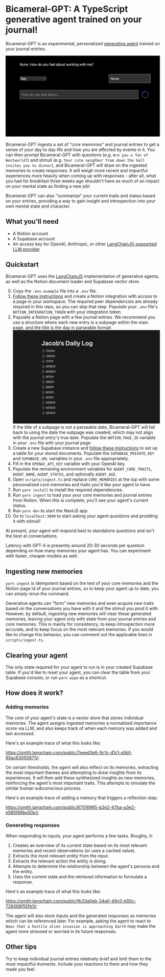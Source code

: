 # Bicameral-GPT: A TypeScript generative agent trained on your journal!

Bicameral-GPT is an experimental, personalized [generative agent](https://arxiv.org/abs/2304.03442) trained on your journal entries.

![Demo gif of a chat message](/public/bicameral-gpt.gif)

Bicameral-GPT ingests a set of "core memories" and journal entries to get a sense of your day to day life and how you are affected by events in it.
You can then prompt Bicameral-GPT with questions (e.g. `Are you a fan of Westworld?`) and stimuli (e.g.
`Your cute neighbor from down the hall invites you to dinner`), and Bicameral-GPT will draw on the ingested memories to create responses.
It will weigh more recent and impactful experiences more heavily when coming up with responses - after all, what you had for breakfast
three weeks ago shouldn't have as much of an impact on your mental state as finding a new job!

Bicameral-GPT can also "summarize" your current traits and status based on your entries, providing a
way to gain insight and introspection into your own mental state and character.

## What you'll need

- A Notion account
- A Supabase account
- An access key for OpenAI, Anthropic, or other [LangChainJS-supported LLM provider](https://js.langchain.com/docs/modules/model_io/models/).

## Quickstart

Bicameral-GPT uses the [LangChainJS](https://js.langchain.com/docs/get_started/introduction/) implementation of generative agents, as well as the Notion document loader and Supabase vector store.

0. Copy the `.env.example` file into a `.env` file.
1. [Follow these instructions](https://js.langchain.com/docs/modules/data_connection/document_loaders/integrations/web_loaders/notionapi) and create a Notion integration with access to a page in your workspace. The required peer dependencies are already required in this repo, so you can skip that step. Populate your `.env` file's `NOTION_INTEGRATION_TOKEN` with your integration token.
2. Populate a Notion page with a few journal entries. We recommend you use a structure where each new entry is a subpage within the main page, and the title is the day in parseable format:
![Example Notion page](/public/notion-log.png)
If the title of a subpage is not a parseable date, Bicameral-GPT will fall back to using the date the subpage was created, which may not align with the journal entry's true date. Populate the `NOTION_PAGE_ID` variable in your `.env` file with your journal page.
3. Create a new Supabase instance and [follow these instructions](https://js.langchain.com/docs/modules/data_connection/vectorstores/integrations/supabase) to set up a table for your stored documents. Populate the `SUPABASE_PRIVATE_KEY` and `SUPABASE_URL` variables in your `.env` file appropriately.
4. Fill in the `OPENAI_API_KEY` variable with your OpenAI key.
5. Populate the remaining environment variables for `AGENT_CORE_TRAITS`, `AGENT_NAME`, `AGENT_STATUS`, and optionally `AGENT_AGE`.
6. Open `scripts/ingest.ts` and replace `CORE_MEMORIES` at the top with some personalized core memories and traits you'd like your agent to have.
7. Run `yarn install` to install the required dependencies.
8. Run `yarn ingest` to load your your core memories and journal entries from Notion. When this is complete, you'll see your agent's current status.
9. Run `yarn dev` to start the NextJS app.
10. Go to `localhost:3000` to start asking your agent questions and prodding it with stimuli!

At present, your agent will respond best to standalone questions and isn't the best at conversations.

Latency with GPT-4 is presently around 20-30 seconds per question depending on how many memories your agent has.
You can experiment with faster, cheaper models as well.

## Ingesting new memories

`yarn ingest` is idempotent based on the text of your core memories and the Notion page id of your journal entries,
so to keep your agent up to date, you can simply rerun the command.

Generative agents can "form" new memories and even acquire new traits based on the conversations you have with it and the stimuli you prod it with. However, by default, ingesting new memories will clear these generated memories, leaving your agent only with state from your journal entries and core memories.
This is mainly for consistency, to keep introspection more accurate, and to keep focus on the most relevant memories.
If you would like to change this behavior, you can comment out the applicable lines in `scripts/ingest.ts`.

## Clearing your agent

The only state required for your agent to run is in your created Supabase table. If you'd like to reset your agent, you can clear the table from your Supabase console, or run `yarn wipe` as a shortcut.

## How does it work?

### Adding memories

The core of your agent's state is a vector store that stores individual memories.
The agent assigns ingested memories a normalized importance score via LLM,
and also keeps track of when each memory was added and last accessed.

Here's an example trace of what this looks like:

https://smith.langchain.com/public/7eeed3e6-9c1c-41c1-a5bf-90ac63050671/r

On certain thresholds, the agent will also reflect on its memories, extracting the most important themes and attempting to draw insights from its experiences.
It will then add these synthesized insights as new memories, reinforcing the agent's most important traits.
This attempts to simulate the similar human subconscious process.

Here's an example trace of adding a memory that triggers a reflection step:

https://smith.langchain.com/public/67516985-b2e2-47ba-a3e2-e585f49be50e/r

### Generating responses

When responding to inputs, your agent performs a few tasks. Roughly, it:
1. Creates an overview of its current state based on its most relevant memories and recent observations (or uses a cached value).
2. Extracts the most relevant entity from the input.
3. Extracts the relevant action the entity is doing.
4. Attempts to determine the relationship between the agent's persona and the entity.
5. Uses the current state and the retrieved information to formulate a response.

Here's an example trace of what this looks like:

https://smith.langchain.com/public/fb33a0eb-34a0-49c0-b55c-726068f55fb1/r

The agent will also store inputs and the generated responses as memories which can be referenced later.
For example, asking the agent to react to `News that a hostile alien invasion is approaching Earth` may make the agent more stressed or worried in
its future responses.

## Other tips

Try to keep individual journal entries relatively brief and limit them to the most impactful moments. Include your reactions to them and how they made you feel.
